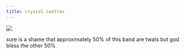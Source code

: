 ```yaml
---
title: crystal castles
---
```


![](https://i.kym-cdn.com/photos/images/original/001/852/171/895)

sure is a shame that approximately 50% of this band are twats but god bless the other 50%